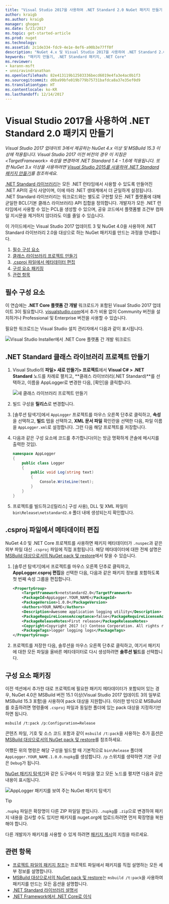 ```yaml
---
title: "Visual Studio 2017을 사용하여 .NET Standard 2.0 NuGet 패키지 만들기 | Microsoft Docs"
author: kraigb
ms.author: kraigb
manager: ghogen
ms.date: 5/23/2017
ms.topic: get-started-article
ms.prod: nuget
ms.technology: 
ms.assetid: 2c1de334-fdc9-4e1e-8ef6-a90b3e77ff0f
description: "NuGet 4.x 및 Visual Studio 2017을 사용하여 .NET Standard 2.0 NuGet 패키지를 만드는 종단 간 연습입니다."
keywords: "패키지 만들기, .NET Standard 패키지, .NET Core"
ms.reviewer:
- karann-msft
- unniravindranathan
ms.openlocfilehash: 82e413119b12503336becd6019e4fa3e4ac0b1f3
ms.sourcegitcommit: d0ba99bfe019b779b75731bafdca8a37e35ef0d9
ms.translationtype: HT
ms.contentlocale: ko-KR
ms.lasthandoff: 12/14/2017
---
```

# <a name="create-net-standard-20-packages-with-visual-studio-2017"></a>Visual Studio 2017을 사용하여 .NET Standard 2.0 패키지 만들기

*Visual Studio 2017 업데이트 3에서 제공하는 NuGet 4.x 이상 및 MSBuild 15.3 이상에 적용됩니다. Visual Studio 2017 이전 버전의 경우 이 지침은 \<TargetFramework\> 속성을 변경하여 .NET Standard 1.4 - 1.6에 적용됩니다. 또한 NuGet 3.x 이상을 사용하려면 [Visual Studio 2015를 사용하여 .NET Standard 패키지 만들기](../guides/create-net-standard-packages-vs2015.md)를 참조하세요.*

[.NET Standard 라이브러리](https://docs.microsoft.com/dotnet/articles/standard/library)는 모든 .NET 런타임에서 사용할 수 있도록 만들어진 .NET API의 공식 사양이며, 이에 따라 .NET 생태계에서 더 균일하게 설정됩니다. .NET Standard 라이브러리는 워크로드와는 별도로 구현할 모든 .NET 플랫폼에 대해 균일한 BCL(기본 클래스 라이브러리) API 집합을 정의합니다. 개발자가 모든 .NET 런타임에서 사용할 수 있는 PCL을 생성할 수 있으며, 공유 코드에서 플랫폼별 조건부 컴파일 지시문을 제거하지 않더라도 이를 줄일 수 있습니다.

이 가이드에서는 Visual Studio 2017 업데이트 3 및 NuGet 4.0을 사용하여 .NET Standard 라이브러리 2.0을 대상으로 하는 NuGet 패키지를 만드는 과정을 안내합니다.

1. [필수 구성 요소](#pre-requisites)
1. [클래스 라이브러리 프로젝트 만들기](#create-the-netstandard-class-library-project)
1. [.csproj 파일에서 메타데이터 편집](#edit-metadata-in-the-csproj-file)
1. [구성 요소 패키징](#package-the-component)
1. [관련 항목](#related-topics)

## <a name="pre-requisites"></a>필수 구성 요소

이 연습에는 **.NET Core 플랫폼 간 개발** 워크로드가 포함된 Visual Studio 2017 업데이트 3이 필요합니다. [visualstudio.com](https://www.visualstudio.com/)에서 추가 비용 없이 Community 버전을 설치하거나 Professional 및 Enterprise 버전을 사용할 수 있습니다.

필요한 워크로드는 Visual Studio 설치 관리자에서 다음과 같이 표시됩니다.

![Visual Studio Installer에서 .NET Core 플랫폼 간 개발 워크로드](media/NuGet4-01-Workload.png)

## <a name="create-the-net-standard-class-library-project"></a>.NET Standard 클래스 라이브러리 프로젝트 만들기

1. Visual Studio의 **파일> 새로 만들기> 프로젝트**에서 **Visual C# > .NET Standard** 노드를 차례로 펼치고, **클래스 라이브러리(.NET Standard)**를 선택하고, 이름을 AppLogger로 변경한 다음, [확인]을 클릭합니다.

    ![새 클래스 라이브러리 프로젝트 만들기](media/NuGet4-02-NewProject.png)

1. 빌드 구성을 **릴리스**로 변경합니다.
1. [솔루션 탐색기]에서 `AppLogger` 프로젝트를 마우스 오른쪽 단추로 클릭하고, **속성**을 선택하고, **빌드** 탭을 선택하고, **XML 문서 파일** 확인란을 선택한 다음, 파일 이름을 `AppLogger.xml`로 설정합니다. 그런 다음 해당 프로젝트를 저장합니다.

1. 다음과 같은 구성 요소에 코드를 추가합니다(이는 방금 명확하게 콘솔에 메시지를 출력한 것임).

    ```cs
    namespace AppLogger
    {
        public class Logger
        {
            public void Log(string text)
            {
                Console.WriteLine(text);
            }
        }
    }
    ```

1. 프로젝트를 빌드하고([릴리스] 구성 사용), DLL 및 XML 파일이 `bin\Release\netstandard2.0` 폴더 내에 생성되는지 확인합니다.

## <a name="edit-metadata-in-the-csproj-file"></a>.csproj 파일에서 메타데이터 편집

NuGet 4.0 및 .NET Core 프로젝트를 사용하면 패키지 메타데이터가 `.nuspec`과 같은 외부 파일 대신 `.csproj` 파일에 직접 포함됩니다. 해당 메타데이터에 대한 전체 설명은 [MSBuild 대상으로서의 NuGet pack 및 restore](../schema/msbuild-targets.md#pack-target)에서 찾을 수 있습니다.

1. [솔루션 탐색기]에서 프로젝트를 마우스 오른쪽 단추로 클릭하고, **AppLogger.csproj 편집**을 선택한 다음, 다음과 같은 패키지 정보를 포함하도록 첫 번째 속성 그룹을 편집합니다.

    ```xml
    <PropertyGroup>
        <TargetFramework>netstandard2.0</TargetFramework>
        <PackageId>AppLogger.YOUR_NAME</PackageId>
        <PackageVersion>1.0.0</PackageVersion>
        <Authors>YOUR_NAME</Authors>
        <Description>Awesome application logging utility</Description>
        <PackageRequireLicenseAcceptance>false</PackageRequireLicenseAcceptance>
        <PackageReleaseNotes>First release</PackageReleaseNotes>
        <Copyright>Copyright 2017 (c) Contoso Corporation. All rights reserved.</Copyright>
        <PackageTags>logger logging logs</PackageTags>
    </PropertyGroup>
    ```

1. 프로젝트를 저장한 다음, 솔루션을 마우스 오른쪽 단추로 클릭하고, 여기서 패키지에 대한 모든 파일을 올바른 메타데이터로 다시 생성하려면 **솔루션 빌드**를 선택합니다.


## <a name="package-the-component"></a>구성 요소 패키징

이전 섹션에서 추가한 대로 프로젝트에 필요한 패키지 메타데이터가 포함되어 있는 경우, NuGet 4.0은 MSBuild 버전 15.1 이상(Visual Studio 2017 업데이트 3의 일부로 MSBuild 15.3 포함)을 사용하여 pack 대상을 지원합니다. 이러한 방식으로 MSBuild를 호출하려면 명령줄에 `.csproj` 파일과 동일한 폴더에 있는 pack 대상을 지정하기만 하면 됩니다.

    msbuild /t:pack /p:Configuration=Release

콘텐츠 파일, 기호 및 소스 코드 포함과 같이 `msbuild /t:pack`을 사용하는 추가 옵션은 [MSBuild 대상으로서의 NuGet pack 및 restore](../schema/msbuild-targets.md#pack-target)를 참조하세요.

어쨌든 위의 명령은 해당 구성을 빌드할 때 기본적으로 `bin\Release` 폴더에 `AppLogger.YOUR_NAME.1.0.0.nupkg`를 생성합니다. `/p` 스위치를 생략하면 기본 구성은 `Debug`가 됩니다. 

[NuGet 패키지 탐색기](https://github.com/NuGetPackageExplorer/NuGetPackageExplorer)와 같은 도구에서 이 파일을 열고 모든 노드를 펼치면 다음과 같은 내용이 표시됩니다.

![AppLogger 패키지를 보여 주는 NuGet 패키지 탐색기](media/NuGet4-03-PackageExplorer.png)

> [!Tip]
> `.nupkg` 파일은 확장명이 다른 ZIP 파일일 뿐입니다. `.nupkg`를 `.zip`으로 변경하여 패키지 내용을 검사할 수도 있지만 패키지를 nuget.org에 업로드하려면 먼저 확장명을 복원해야 합니다.

다른 개발자가 패키지를 사용할 수 있게 하려면 [패키지 게시](../create-packages/publish-a-package.md)의 지침을 따르세요.

## <a name="related-topics"></a>관련 항목

- [프로젝트 파일의 패키지 참조](../consume-packages/package-references-in-project-files.md)는 프로젝트 파일에서 패키지를 직접 설명하는 모든 세부 정보를 설명합니다.
- [MSBuild 대상으로서의 NuGet pack 및 restore](../schema/msbuild-targets.md)는 `msbuild /t:pack`을 사용하여 패키지를 만드는 모든 옵션을 설명합니다.
- [.NET Standard 라이브러리 설명서](https://docs.microsoft.com/dotnet/articles/standard/library)
- [.NET Framework에서 .NET Core로 이식](https://docs.microsoft.com/dotnet/articles/core/porting/index)
